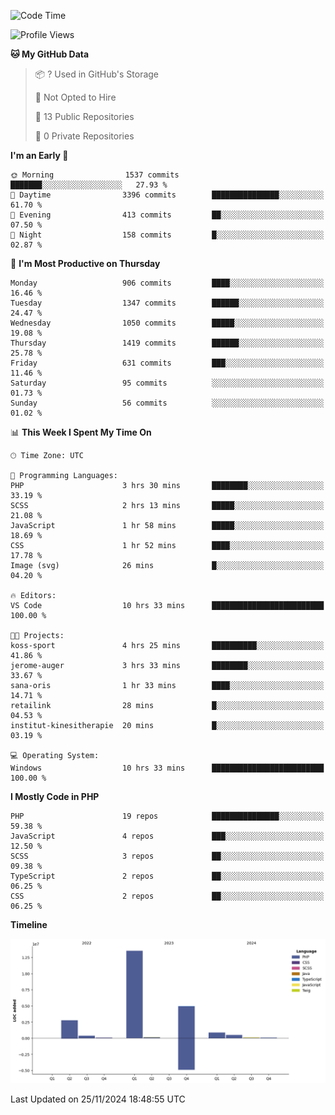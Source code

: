 <!--START_SECTION:waka-->
![Code Time](http://img.shields.io/badge/Code%20Time-2%2C070%20hrs%2031%20mins-blue)

![Profile Views](http://img.shields.io/badge/Profile%20Views-0-blue)

**🐱 My GitHub Data** 

> 📦 ? Used in GitHub's Storage 
 > 
> 🚫 Not Opted to Hire
 > 
> 📜 13 Public Repositories 
 > 
> 🔑 0 Private Repositories 
 > 
**I'm an Early 🐤** 

```text
🌞 Morning                1537 commits        ███████░░░░░░░░░░░░░░░░░░   27.93 % 
🌆 Daytime                3396 commits        ███████████████░░░░░░░░░░   61.70 % 
🌃 Evening                413 commits         ██░░░░░░░░░░░░░░░░░░░░░░░   07.50 % 
🌙 Night                  158 commits         █░░░░░░░░░░░░░░░░░░░░░░░░   02.87 % 
```
📅 **I'm Most Productive on Thursday** 

```text
Monday                   906 commits         ████░░░░░░░░░░░░░░░░░░░░░   16.46 % 
Tuesday                  1347 commits        ██████░░░░░░░░░░░░░░░░░░░   24.47 % 
Wednesday                1050 commits        █████░░░░░░░░░░░░░░░░░░░░   19.08 % 
Thursday                 1419 commits        ██████░░░░░░░░░░░░░░░░░░░   25.78 % 
Friday                   631 commits         ███░░░░░░░░░░░░░░░░░░░░░░   11.46 % 
Saturday                 95 commits          ░░░░░░░░░░░░░░░░░░░░░░░░░   01.73 % 
Sunday                   56 commits          ░░░░░░░░░░░░░░░░░░░░░░░░░   01.02 % 
```


📊 **This Week I Spent My Time On** 

```text
🕑︎ Time Zone: UTC

💬 Programming Languages: 
PHP                      3 hrs 30 mins       ████████░░░░░░░░░░░░░░░░░   33.19 % 
SCSS                     2 hrs 13 mins       █████░░░░░░░░░░░░░░░░░░░░   21.08 % 
JavaScript               1 hr 58 mins        █████░░░░░░░░░░░░░░░░░░░░   18.69 % 
CSS                      1 hr 52 mins        ████░░░░░░░░░░░░░░░░░░░░░   17.78 % 
Image (svg)              26 mins             █░░░░░░░░░░░░░░░░░░░░░░░░   04.20 % 

🔥 Editors: 
VS Code                  10 hrs 33 mins      █████████████████████████   100.00 % 

🐱‍💻 Projects: 
koss-sport               4 hrs 25 mins       ██████████░░░░░░░░░░░░░░░   41.86 % 
jerome-auger             3 hrs 33 mins       ████████░░░░░░░░░░░░░░░░░   33.67 % 
sana-oris                1 hr 33 mins        ████░░░░░░░░░░░░░░░░░░░░░   14.71 % 
retailink                28 mins             █░░░░░░░░░░░░░░░░░░░░░░░░   04.53 % 
institut-kinesitherapie  20 mins             █░░░░░░░░░░░░░░░░░░░░░░░░   03.19 % 

💻 Operating System: 
Windows                  10 hrs 33 mins      █████████████████████████   100.00 % 
```

**I Mostly Code in PHP** 

```text
PHP                      19 repos            ███████████████░░░░░░░░░░   59.38 % 
JavaScript               4 repos             ███░░░░░░░░░░░░░░░░░░░░░░   12.50 % 
SCSS                     3 repos             ██░░░░░░░░░░░░░░░░░░░░░░░   09.38 % 
TypeScript               2 repos             ██░░░░░░░░░░░░░░░░░░░░░░░   06.25 % 
CSS                      2 repos             ██░░░░░░░░░░░░░░░░░░░░░░░   06.25 % 
```



**Timeline**

![Lines of Code chart](https://raw.githubusercontent.com/tahar-elgunaoui/tahar-elgunaoui/main/assets/bar_graph.png)


 Last Updated on 25/11/2024 18:48:55 UTC
<!--END_SECTION:waka-->
